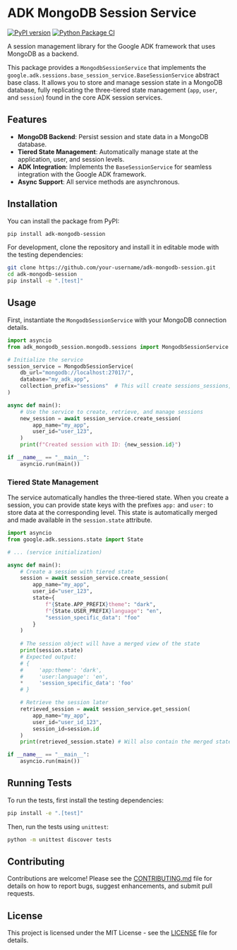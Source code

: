 # ADK MongoDB Session Service

[![PyPI version](https://badge.fury.io/py/adk-mongodb-session.svg)](https://badge.fury.io/py/adk-mongodb-session)
[![Python Package CI](https://github.com/SergeySetti/adk-mongodb-session/actions/workflows/python-package.yml/badge.svg)](https://github.com/SergeySetti/adk-mongodb-session/actions/workflows/python-package.yml)

A session management library for the Google ADK framework that uses MongoDB as a backend.

This package provides a `MongodbSessionService` that implements the `google.adk.sessions.base_session_service.BaseSessionService` abstract base class. It allows you to store and manage session state in a MongoDB database, fully replicating the three-tiered state management (`app`, `user`, and `session`) found in the core ADK session services.

## Features

-   **MongoDB Backend**: Persist session and state data in a MongoDB database.
-   **Tiered State Management**: Automatically manage state at the application, user, and session levels.
-   **ADK Integration**: Implements the `BaseSessionService` for seamless integration with the Google ADK framework.
-   **Async Support**: All service methods are asynchronous.

## Installation

You can install the package from PyPI:

```bash
pip install adk-mongodb-session
```

For development, clone the repository and install it in editable mode with the testing dependencies:

```bash
git clone https://github.com/your-username/adk-mongodb-session.git
cd adk-mongodb-session
pip install -e ".[test]"
```

## Usage

First, instantiate the `MongodbSessionService` with your MongoDB connection details.

```python
import asyncio
from adk_mongodb_session.mongodb.sessions import MongodbSessionService

# Initialize the service
session_service = MongodbSessionService(
    db_url="mongodb://localhost:27017/",
    database="my_adk_app",
    collection_prefix="sessions"  # This will create sessions_sessions, sessions_app_states, etc.
)

async def main():
    # Use the service to create, retrieve, and manage sessions
    new_session = await session_service.create_session(
        app_name="my_app",
        user_id="user_123",
    )
    print(f"Created session with ID: {new_session.id}")

if __name__ == "__main__":
    asyncio.run(main())
```

### Tiered State Management

The service automatically handles the three-tiered state. When you create a session, you can provide state keys with the prefixes `app:` and `user:` to store data at the corresponding level. This state is automatically merged and made available in the `session.state` attribute.

```python
import asyncio
from google.adk.sessions.state import State

# ... (service initialization)

async def main():
    # Create a session with tiered state
    session = await session_service.create_session(
        app_name="my_app",
        user_id="user_123",
        state={
            f"{State.APP_PREFIX}theme": "dark",
            f"{State.USER_PREFIX}language": "en",
            "session_specific_data": "foo"
        }
    )
    
    # The session object will have a merged view of the state
    print(session.state)
    # Expected output:
    # {
    #     'app:theme': 'dark',
    #     'user:language': 'en',
    *     'session_specific_data': 'foo'
    # }

    # Retrieve the session later
    retrieved_session = await session_service.get_session(
        app_name="my_app",
        user_id="user_id_123",
        session_id=session.id
    )
    print(retrieved_session.state) # Will also contain the merged state

if __name__ == "__main__":
    asyncio.run(main())
```

## Running Tests

To run the tests, first install the testing dependencies:

```bash
pip install -e ".[test]"
```

Then, run the tests using `unittest`:

```bash
python -m unittest discover tests
```

## Contributing

Contributions are welcome! Please see the [CONTRIBUTING.md](CONTRIBUTING.md) file for details on how to report bugs, suggest enhancements, and submit pull requests.

## License

This project is licensed under the MIT License - see the [LICENSE](LICENSE) file for details.
